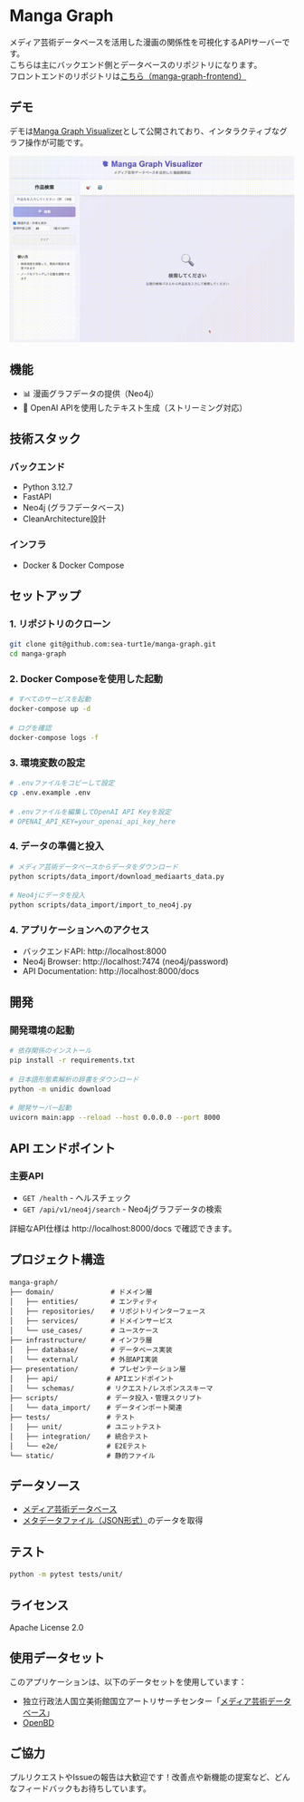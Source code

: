 # Manga Graph

メディア芸術データベースを活用した漫画の関係性を可視化するAPIサーバーです。  
こちらは主にバックエンド側とデータベースのリポジトリになります。  
フロントエンドのリポジトリは[こちら（manga-graph-frontend）](https://github.com/sea-turt1e/manga-graph-frontend)

## デモ
デモは[Manga Graph Visualizer](https://mangagraph.netlify.app/)として公開されており、インタラクティブなグラフ操作が可能です。

[![Manga_Graph_Visualizer_demo](/images/manga_graph_visualizer.gif)](https://mangagraph.netlify.app/)

## 機能
- 📊 漫画グラフデータの提供（Neo4j）
- 🤖 OpenAI APIを使用したテキスト生成（ストリーミング対応）
<!-- - ToBe
  - 📚 作品検索API
  - 👨‍🎨 作者と作品の関係性データ提供
  - 📖 同じ雑誌に掲載された作品の関係性
  - 🔍 柔軟な検索とフィルタリング -->

## 技術スタック

### バックエンド
- Python 3.12.7
- FastAPI
- Neo4j (グラフデータベース)
- CleanArchitecture設計

### インフラ
- Docker & Docker Compose

## セットアップ

### 1. リポジトリのクローン
```bash
git clone git@github.com:sea-turt1e/manga-graph.git
cd manga-graph
```

### 2. Docker Composeを使用した起動
```bash
# すべてのサービスを起動
docker-compose up -d

# ログを確認
docker-compose logs -f
```

### 3. 環境変数の設定
```bash
# .envファイルをコピーして設定
cp .env.example .env

# .envファイルを編集してOpenAI API Keyを設定
# OPENAI_API_KEY=your_openai_api_key_here
```

### 4. データの準備と投入
```bash
# メディア芸術データベースからデータをダウンロード
python scripts/data_import/download_mediaarts_data.py

# Neo4jにデータを投入
python scripts/data_import/import_to_neo4j.py
```

### 4. アプリケーションへのアクセス
- バックエンドAPI: http://localhost:8000
- Neo4j Browser: http://localhost:7474 (neo4j/password)
- API Documentation: http://localhost:8000/docs

## 開発

### 開発環境の起動
```bash
# 依存関係のインストール
pip install -r requirements.txt

# 日本語形態素解析の辞書をダウンロード
python -m unidic download

# 開発サーバー起動
uvicorn main:app --reload --host 0.0.0.0 --port 8000
```


## API エンドポイント
### 主要API

- `GET /health` - ヘルスチェック
- `GET /api/v1/neo4j/search` - Neo4jグラフデータの検索

詳細なAPI仕様は http://localhost:8000/docs で確認できます。

## プロジェクト構造

```
manga-graph/
├── domain/              # ドメイン層
│   ├── entities/        # エンティティ
│   ├── repositories/    # リポジトリインターフェース
│   ├── services/        # ドメインサービス
│   └── use_cases/       # ユースケース
├── infrastructure/      # インフラ層
│   ├── database/        # データベース実装
│   └── external/        # 外部API実装
├── presentation/        # プレゼンテーション層
│   ├── api/            # APIエンドポイント
│   └── schemas/        # リクエスト/レスポンススキーマ
├── scripts/            # データ投入・管理スクリプト
│   └── data_import/    # データインポート関連
├── tests/              # テスト
│   ├── unit/           # ユニットテスト
│   ├── integration/    # 統合テスト
│   └── e2e/            # E2Eテスト
└── static/             # 静的ファイル
```

## データソース

- [メディア芸術データベース](https://mediaarts-db.artmuseums.go.jp/)
- [メタデータファイル（JSON形式）](https://github.com/mediaarts-db/dataset/releases)のデータを取得

## テスト

```bash
python -m pytest tests/unit/
```

<!-- # 全テストの実行
python -m pytest tests/
# # 統合テストのみ
python -m pytest tests/integration/

# E2Eテストのみ
python -m pytest tests/e2e/ -->

## ライセンス

Apache License 2.0

## 使用データセット
このアプリケーションは、以下のデータセットを使用しています：
- 独立行政法人国立美術館国立アートリサーチセンター「[メディア芸術データベース](https://mediaarts-db.artmuseums.go.jp/)」
- [OpenBD](https://openbd.jp/)


## ご協力

プルリクエストやIssueの報告は大歓迎です！改善点や新機能の提案など、どんなフィードバックもお待ちしています。
